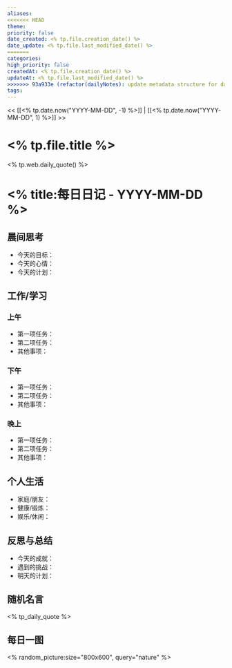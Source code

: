 ```yaml
---
aliases: 
<<<<<<< HEAD
theme: 
priority: false
date_created: <% tp.file.creation_date() %>
date_update: <% tp.file.last_modified_date() %>
=======
categories: 
high_priority: false
createdAt: <% tp.file.creation_date() %>
updateAt: <% tp.file.last_modified_date() %>
>>>>>>> 93a933e (refactor(dailyNotes): update metadata structure for daily notes)
tags:
---
```


<< [[<% tp.date.now("YYYY-MM-DD", -1) %>]] | [[<% tp.date.now("YYYY-MM-DD", 1) %>]] >>

# <% tp.file.title %>

<% tp.web.daily_quote() %>



# <% title:每日日记 - YYYY-MM-DD %>

## 晨间思考
- 今天的目标：
- 今天的心情：
- 今天的计划：

## 工作/学习
### 上午
- 第一项任务：
- 第二项任务：
- 其他事项：

### 下午
- 第一项任务：
- 第二项任务：
- 其他事项：

### 晚上
- 第一项任务：
- 第二项任务：
- 其他事项：

## 个人生活
- 家庭/朋友：
- 健康/锻炼：
- 娱乐/休闲：

## 反思与总结
- 今天的成就：
- 遇到的挑战：
- 明天的计划：

## 随机名言
<% tp_daily_quote %>

## 每日一图
<% random_picture:size="800x600", query="nature" %>

